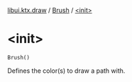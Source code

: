 [libui.ktx.draw](../README.md) / [Brush](README.md) / [&lt;init&gt;](-init-.md)

# &lt;init&gt;

`Brush()`

Defines the color(s) to draw a path with.

